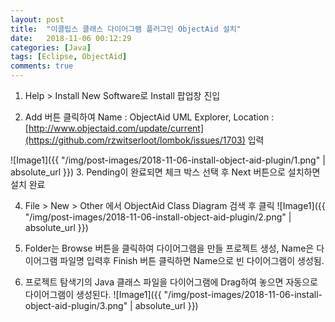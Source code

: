 ```yaml
---
layout: post
title:  "이클립스 클래스 다이어그램 플러그인 ObjectAid 설치"
date:   2018-11-06 00:12:29
categories: [Java]
tags: [Eclipse, ObjectAid]
comments: true
---
```

1. Help > Install New Software로 Install 팝업창 진입

2. Add 버튼 클릭하여 Name : ObjectAid UML Explorer, Location :  [http://www.objectaid.com/update/current](https://github.com/rzwitserloot/lombok/issues/1703) 입력
<!--more-->
![Image1]({{ "/img/post-images/2018-11-06-install-object-aid-plugin/1.png" | absolute_url }})
3. Pending이 완료되면 체크 박스 선택 후 Next 버튼으로 설치하면 설치 완료

4. File > New > Other 에서 ObjectAid Class Diagram 검색 후 클릭
![Image1]({{ "/img/post-images/2018-11-06-install-object-aid-plugin/2.png" | absolute_url }})
5. Folder는 Browse 버튼을 클릭하여 다이어그램을 만들 프로젝트 생성, Name은 다이어그램 파일명 입력후 Finish 버튼 클릭하면 Name으로 빈 다이어그램이 생성됨.

6. 프로젝트 탐색기의 Java 클래스 파일을 다이어그램에 Drag하여 놓으면 자동으로 다이어그램이 생성된다.
![Image1]({{ "/img/post-images/2018-11-06-install-object-aid-plugin/3.png" | absolute_url }})
